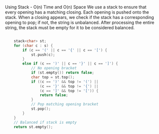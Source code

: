 <p>Using Stack - O(n) Time and O(n) Space
We use a stack to ensure that every opening has a matching closing. Each opening is pushed onto the stack. When a closing appears, we check if the stack has a corresponding opening to pop; if not, the string is unbalanced. After processing the entire string, the stack must be empty for it to be considered balanced.</p>

```cpp
    
    stack<char> st; 
    for (char c : s) {
        if (c == '(' || c == '{' || c == '[') {
            st.push(c);
        }
        else if (c == ')' || c == '}' || c == ']') {
            // No opening bracket
            if (st.empty()) return false; 
            char top = st.top();
            if ((c == ')' && top != '(') ||
                (c == '}' && top != '{') ||
                (c == ']' && top != '[')) {
                return false;
            }
            // Pop matching opening bracket
            st.pop(); 
        }
    }
    // Balanced if stack is empty
    return st.empty();
